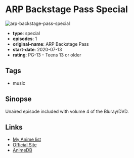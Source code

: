# ARP Backstage Pass Special

![arp-backstage-pass-special](https://cdn.myanimelist.net/images/anime/1108/107861.jpg)

-   **type**: special
-   **episodes**: 1
-   **original-name**: ARP Backstage Pass
-   **start-date**: 2020-07-13
-   **rating**: PG-13 - Teens 13 or older

## Tags

-   music

## Sinopse

Unaired episode included with volume 4 of the Bluray/DVD.

## Links

-   [My Anime list](https://myanimelist.net/anime/41568/ARP_Backstage_Pass_Special)
-   [Official Site](http://arp-anime.com/bddvd)
-   [AnimeDB](http://anidb.info/perl-bin/animedb.pl?show=anime&aid=14292)
